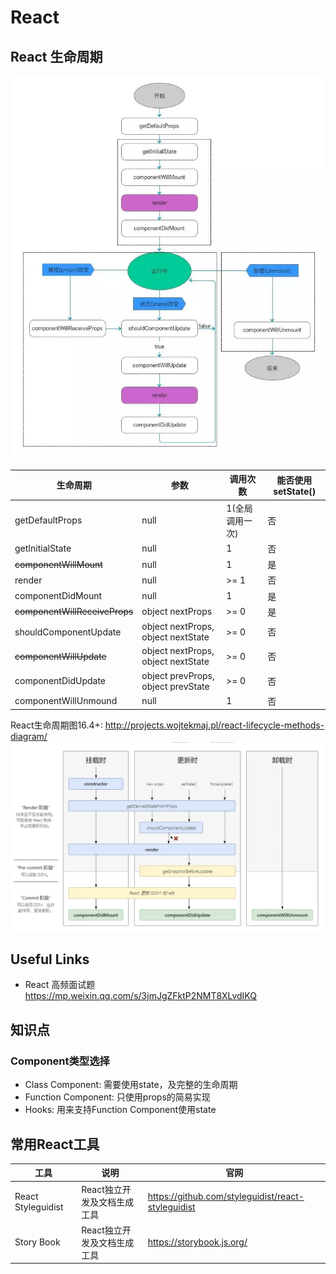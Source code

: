 # React

## React 生命周期

![React生命周期图](React生命周期图.webp)

| 生命周期                  | 参数                               | 调用次数        | 能否使用setState() |
|---------------------------|------------------------------------|-----------------|-------------------|
| getDefaultProps           | null                               | 1(全局调用一次) | 否                 |
| getInitialState           | null                               | 1               | 否                 |
| ~~componentWillMount~~        | null                               | 1               | 是                 |
| render                    | null                               | >= 1            | 否                 |
| componentDidMount         | null                               | 1               | 是                 |
| ~~componentWillReceiveProps~~ | object nextProps                   | >= 0            | 是                 |
| shouldComponentUpdate     | object nextProps, object nextState | >= 0            | 否                 |
| ~~componentWillUpdate~~       | object nextProps, object nextState | >= 0            | 否                 |
| componentDidUpdate        | object prevProps, object prevState | >= 0            | 否                 |
| componentWillUnmound      | null                               | 1               | 否                 |

React生命周期图16.4+: <http://projects.wojtekmaj.pl/react-lifecycle-methods-diagram/>
![React生命周期图16.4+](React生命周期图16.4+.webp)

## Useful Links

- React 高频面试题 <https://mp.weixin.qq.com/s/3jmJgZFktP2NMT8XLvdIKQ>

## 知识点

### Component类型选择

- Class Component: 需要使用state，及完整的生命周期
- Function Component: 只使用props的简易实现
- Hooks: 用来支持Function Component使用state

## 常用React工具

| 工具               | 说明                        | 官网                                               |
|--------------------|---------------------------|----------------------------------------------------|
| React Styleguidist | React独立开发及文档生成工具 | https://github.com/styleguidist/react-styleguidist |
| Story Book         | React独立开发及文档生成工具 | https://storybook.js.org/                          |